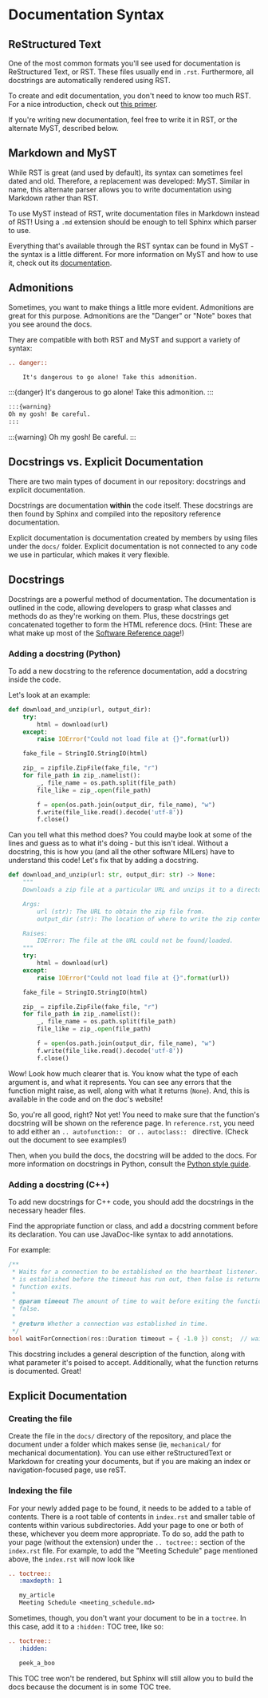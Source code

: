 # Documentation Syntax
## ReStructured Text

One of the most common formats you'll see used for documentation is ReStructured
Text, or RST. These files usually end in `.rst`. Furthermore, all docstrings
are automatically rendered using RST.

To create and edit documentation, you don't need to know too much RST. For a nice
introduction, check out [this primer](https://www.sphinx-doc.org/en/master/usage/restructuredtext/basics.html).

If you're writing new documentation, feel free to write it in RST, or the alternate
MyST, described below.

## Markdown and MyST

While RST is great (and used by default), its syntax can sometimes feel dated and
old. Therefore, a replacement was developed: MyST. Similar in name, this alternate
parser allows you to write documentation using Markdown rather than RST.

To use MyST instead of RST, write documentation files in Markdown instead of RST!
Using a `.md` extension should be enough to tell Sphinx which parser to use.

Everything that's available through the RST syntax can be found in MyST - the syntax
is a little different. For more information on MyST and how to use it, check out
its [documentation](https://myst-parser.readthedocs.io/en/latest/index.html).

## Admonitions

Sometimes, you want to make things a little more evident. Admonitions are great
for this purpose. Admonitions are the "Danger" or "Note" boxes that you see
around the docs.

They are compatible with both RST and MyST and support a variety of syntax:

```rst
.. danger::

    It's dangerous to go alone! Take this admonition.
```

:::{danger}
It's dangerous to go alone! Take this admonition.
:::

```md
:::{warning}
Oh my gosh! Be careful.
:::
```

:::{warning}
Oh my gosh! Be careful.
:::

## Docstrings vs. Explicit Documentation
There are two main types of document in our repository: docstrings and explicit
documentation.

Docstrings are documentation **within** the code itself. These docstrings are then
found by Sphinx and compiled into the repository reference documentation.

Explicit documentation is documentation created by members by using files under
the `docs/` folder. Explicit documentation is not connected to any code we use
in particular, which makes it very flexible.

## Docstrings
Docstrings are a powerful method of documentation. The documentation is outlined
in the code, allowing developers to grasp what classes and methods do as they're working
on them. Plus, these docstrings get concatenated together to form the HTML reference
docs. (Hint: These are what make up most of the [Software Reference page](/reference/index.rst)!)

### Adding a docstring (Python)
To add a new docstring to the reference documentation, add a docstring inside the code.

Let's look at an example:

```python
def download_and_unzip(url, output_dir):
    try:
        html = download(url)
    except:
        raise IOError("Could not load file at {}".format(url))

    fake_file = StringIO.StringIO(html)

    zip_ = zipfile.ZipFile(fake_file, "r")
    for file_path in zip_.namelist():
        _, file_name = os.path.split(file_path)
        file_like = zip_.open(file_path)

        f = open(os.path.join(output_dir, file_name), "w")
        f.write(file_like.read().decode('utf-8'))
        f.close()
```

Can you tell what this method does? You could maybe look at some of the lines and
guess as to what it's doing - but this isn't ideal. Without a docstring, this is
how you (and all the other software MILers) have to understand this code! Let's
fix that by adding a docstring.

```python
def download_and_unzip(url: str, output_dir: str) -> None:
    """
    Downloads a zip file at a particular URL and unzips it to a directory.

    Args:
        url (str): The URL to obtain the zip file from.
        output_dir (str): The location of where to write the zip contents to.

    Raises:
        IOError: The file at the URL could not be found/loaded.
    """
    try:
        html = download(url)
    except:
        raise IOError("Could not load file at {}".format(url))

    fake_file = StringIO.StringIO(html)

    zip_ = zipfile.ZipFile(fake_file, "r")
    for file_path in zip_.namelist():
        _, file_name = os.path.split(file_path)
        file_like = zip_.open(file_path)

        f = open(os.path.join(output_dir, file_name), "w")
        f.write(file_like.read().decode('utf-8'))
        f.close()
```

Wow! Look how much clearer that is. You know what the type of each argument is, and
what it represents. You can see any errors that the function might raise, as well, along
with what it returns (`None`). And, this is available in the code and on the doc's website!

So, you're all good, right? Not yet! You need to make sure that the function's
docstring will be shown on the reference page. In `reference.rst`, you need to
add either an `.. autofunction:: ` or `.. autoclass:: ` directive. (Check out
the document to see examples!)

Then, when you build the docs, the docstring will be added to the docs. For more information
on docstrings in Python, consult the [Python style guide](/software/python_style).

### Adding a docstring (C++)
To add new docstrings for C++ code, you should add the docstrings in the necessary
header files.

Find the appropriate function or class, and add a docstring comment before its
declaration. You can use JavaDoc-like syntax to add annotations.

For example:

```cpp
/**
 * Waits for a connection to be established on the heartbeat listener. If no connection
 * is established before the timeout has run out, then false is returned and the
 * function exits.
 *
 * @param timeout The amount of time to wait before exiting the function and returning
 * false.
 *
 * @return Whether a connection was established in time.
 */
bool waitForConnection(ros::Duration timeout = { -1.0 }) const;  // waits forever by default
```

This docstring includes a general description of the function, along with what parameter
it's poised to accept. Additionally, what the function returns is documented. Great!

## Explicit Documentation

### Creating the file
Create the file in the `docs/` directory of the repository, and place the document
under a folder which makes sense (ie, `mechanical/` for mechanical documentation).
You can use either reStructuredText or Markdown for creating your documents, but if
you are making an index or navigation-focused page, use reST.

### Indexing the file
For your newly added page to be found, it needs to be added to a table of contents. There is a root table of contents in `index.rst` and smaller table of contents within various subdirectories. Add your page to one or both of these, whichever you deem more appropriate. To do so, add the path to your page (without the extension) under the
`.. toctree::` section of the `index.rst` file. For example, to add the "Meeting Schedule" page mentioned above, the `index.rst` will now look like

```rst
.. toctree::
   :maxdepth: 1

   my_article
   Meeting Schedule <meeting_schedule.md>
```

Sometimes, though, you don't want your document to be in a `toctree`. In this case,
add it to a `:hidden:` TOC tree, like so:

```rst
.. toctree::
   :hidden:

   peek_a_boo
```

This TOC tree won't be rendered, but Sphinx will still allow you to build the docs
because the document is in some TOC tree.
